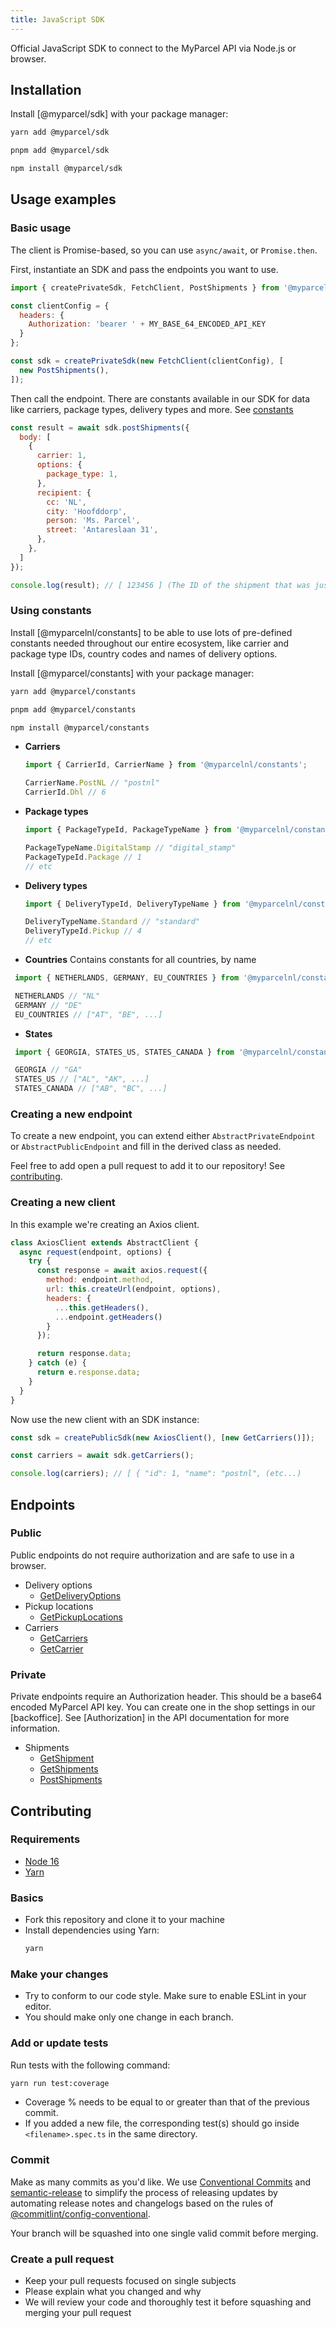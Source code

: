 ```yaml
---
title: JavaScript SDK
---
```


<Stack class="grid-flow-col auto-cols-max gap-1">
    <NpmShield package="@myparcel/sdk" />
    <GitHubShield repo="myparcelnl/js-sdk" link="issues" />
    <GitHubShield repo="myparcelnl/js-sdk" link="pulls" />
</Stack>

Official JavaScript SDK to connect to the MyParcel API via Node.js or browser.

## Installation

Install [@myparcel/sdk] with your package manager:

<CodeGroup id="npm">
  <CodeGroupItem title="yarn">

```bash
yarn add @myparcel/sdk
```

  </CodeGroupItem>
  <CodeGroupItem title="pnpm">

```bash
pnpm add @myparcel/sdk
```

  </CodeGroupItem>
  <CodeGroupItem title="npm">

```bash
npm install @myparcel/sdk
```

  </CodeGroupItem>
</CodeGroup>

## Usage examples

### Basic usage

The client is Promise-based, so you can use `async/await`, or `Promise.then`.

First, instantiate an SDK and pass the endpoints you want to use.

```js
import { createPrivateSdk, FetchClient, PostShipments } from '@myparcel/sdk';

const clientConfig = {
  headers: {
    Authorization: 'bearer ' + MY_BASE_64_ENCODED_API_KEY
  }
};

const sdk = createPrivateSdk(new FetchClient(clientConfig), [
  new PostShipments(),
]);

```

Then call the endpoint. There are constants available in our SDK for data like
carriers, package types, delivery types and more.
See [constants](#using-constants)

```js
const result = await sdk.postShipments({
  body: [
    {
      carrier: 1,
      options: {
        package_type: 1,
      },
      recipient: {
        cc: 'NL',
        city: 'Hoofddorp',
        person: 'Ms. Parcel',
        street: 'Antareslaan 31',
      },
    },
  ]
});

console.log(result); // [ 123456 ] (The ID of the shipment that was just created)
```

### Using constants

Install [@myparcelnl/constants] to be able to use lots of pre-defined constants needed throughout our entire ecosystem, like carrier and package type IDs, country codes and names of delivery options.

Install [@myparcel/constants] with your package manager:

<CodeGroup id="npm">
  <CodeGroupItem title="yarn">

```bash
yarn add @myparcel/constants
```

  </CodeGroupItem>
  <CodeGroupItem title="pnpm">

```bash
pnpm add @myparcel/constants
```

  </CodeGroupItem>
  <CodeGroupItem title="npm">

```bash
npm install @myparcel/constants
```

  </CodeGroupItem>
</CodeGroup>

- **Carriers**
  ```js
  import { CarrierId, CarrierName } from '@myparcelnl/constants';
  
  CarrierName.PostNL // "postnl"
  CarrierId.Dhl // 6
  ```
- **Package types**
  ```js
  import { PackageTypeId, PackageTypeName } from '@myparcelnl/constants';
  
  PackageTypeName.DigitalStamp // "digital_stamp"
  PackageTypeId.Package // 1
  // etc
  ```
- **Delivery types**
  ```js
  import { DeliveryTypeId, DeliveryTypeName } from '@myparcelnl/constants';

  DeliveryTypeName.Standard // "standard"
  DeliveryTypeId.Pickup // 4
  // etc
  ```
- **Countries** Contains constants for all countries, by name
 ```js
  import { NETHERLANDS, GERMANY, EU_COUNTRIES } from '@myparcelnl/constants/countries';

  NETHERLANDS // "NL"
  GERMANY // "DE"
  EU_COUNTRIES // ["AT", "BE", ...]
 ```
- **States**
 ```js
  import { GEORGIA, STATES_US, STATES_CANADA } from '@myparcelnl/constants/states';

  GEORGIA // "GA"
  STATES_US // ["AL", "AK", ...]
  STATES_CANADA // ["AB", "BC", ...]
 ```

### Creating a new endpoint

To create a new endpoint, you can extend either `AbstractPrivateEndpoint`
or `AbstractPublicEndpoint` and fill in the derived class as needed.

Feel free to add open a pull request to add it to our repository!
See [contributing](#contributing).

### Creating a new client

In this example we're creating an Axios client.

```js
class AxiosClient extends AbstractClient {
  async request(endpoint, options) {
    try {
      const response = await axios.request({
        method: endpoint.method,
        url: this.createUrl(endpoint, options),
        headers: {
          ...this.getHeaders(),
          ...endpoint.getHeaders()
        }
      });

      return response.data;
    } catch (e) {
      return e.response.data;
    }
  }
}
```

Now use the new client with an SDK instance:

```js
const sdk = createPublicSdk(new AxiosClient(), [new GetCarriers()]);

const carriers = await sdk.getCarriers();

console.log(carriers); // [ { "id": 1, "name": "postnl", (etc...)
```

## Endpoints

### Public

Public endpoints do not require authorization and are safe to use in a browser.

- Delivery options
    - [GetDeliveryOptions]
- Pickup locations
    - [GetPickupLocations]
- Carriers
    - [GetCarriers]
    - [GetCarrier]

### Private

Private endpoints require an Authorization header. This should be a base64
encoded MyParcel API key. You can create one in the shop settings in
our [backoffice]. See [Authorization] in the API documentation for more
information.

- Shipments
    - [GetShipment]
    - [GetShipments]
    - [PostShipments]

## Contributing

### Requirements

- [Node 16](https://nodejs.org/)
- [Yarn](https://classic.yarnpkg.com/)

### Basics

- Fork this repository and clone it to your machine
- Install dependencies using Yarn:
  ```bash
  yarn
  ```

### Make your changes

- Try to conform to our code style. Make sure to enable ESLint in your editor.
- You should make only one change in each branch.

### Add or update tests

Run tests with the following command:

```bash
yarn run test:coverage
```

- Coverage % needs to be equal to or greater than that of the previous commit.
- If you added a new file, the corresponding test(s) should go
  inside `<filename>.spec.ts` in the same directory.

### Commit

Make as many commits as you'd like. We use [Conventional Commits]
and [semantic-release] to simplify the process of releasing updates by
automating release notes and changelogs based on the rules
of [@commitlint/config-conventional].

Your branch will be squashed into one single valid commit before merging.

### Create a pull request

- Keep your pull requests focused on single subjects
- Please explain what you changed and why
- We will review your code and thoroughly test it before squashing and merging
  your pull request

[@commitlint/config-conventional]: https://github.com/conventional-changelog/commitlint

[Conventional Commits]: https://www.conventionalcommits.org/en/v1.0.0/#summary

[GetCarrier]: https://github.com/myparcelnl/js-sdk/blob/main/src/endpoints/public/carriers/GetCarrier.ts

[GetCarriers]: https://github.com/myparcelnl/js-sdk/blob/main/src/endpoints/public/carriers/GetCarriers.ts

[GetDeliveryOptions]: https://github.com/myparcelnl/js-sdk/blob/main/src/endpoints/public/delivery-options/GetDeliveryOptions.ts

[GetPickupLocations]: https://github.com/myparcelnl/js-sdk/blob/main/src/endpoints/public/pickup-locations/GetPickupLocations.ts

[GetShipment]: https://github.com/myparcelnl/js-sdk/blob/main/src/endpoints/private/shipments/GetShipment.ts

[GetShipments]: https://github.com/myparcelnl/js-sdk/blob/main/src/endpoints/private/shipments/GetShipments.ts

[PostShipments]: https://github.com/myparcelnl/js-sdk/blob/main/src/endpoints/private/shipments/PostShipments.ts

[semantic-release]: https://github.com/semantic-release/semantic-release
